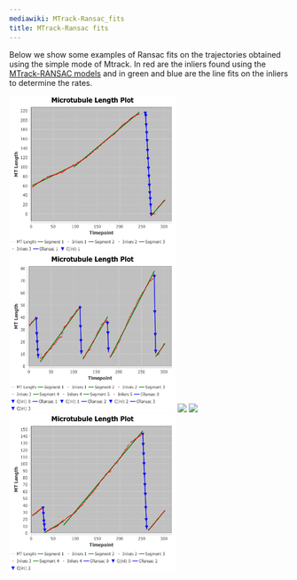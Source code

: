 ```yaml
---
mediawiki: MTrack-Ransac_fits
title: MTrack-Ransac fits
---
```


Below we show some examples of Ransac fits on the trajectories obtained using the simple mode of Mtrack. In red are the inliers found using the [MTrack-RANSAC models](/plugins/mtrack/ransac-models) and in green and blue are the line fits on the inliers to determine the rates.

<img src="/media/plugins/mtrack/examplea.png" width="300"/> <img src="/media/plugins/mtrack/exampleb.png" width="300"/> <img src="/media/examplec.png" width="300"/> <img src="/media/exampled.png" width="300"/> <img src="/media/plugins/mtrack/examplee.png" width="300"/>

